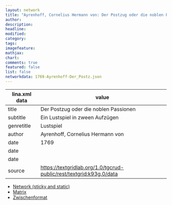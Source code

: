 ```yaml
---
layout: network
title: "Ayrenhoff, Cornelius Hermann von: Der Postzug oder die noblen Passionen (1769)"
author:
description:
headline:
modified:
category:
tags:
imagefeature: 
mathjax: 
chart: 
comments: true
featured: false
list: false
networkdata: 1769-Ayrenhoff-Der_Postz.json
---
```

lina.xml data  | value
------------- | -------------
title|Der Postzug oder die noblen Passionen
subtitle|Ein Lustspiel in zween Aufzügen
genretitle|Lustspiel
author|Ayrenhoff, Cornelius Hermann von
date|1769
date|
date|
source|https://textgridlab.org/1.0/tgcrud-public/rest/textgrid:k93g.0/data


* [Network (sticky and static)](/network211)
* [Matrix](/matrix211)
* [Zwischenformat](/lina211 )
